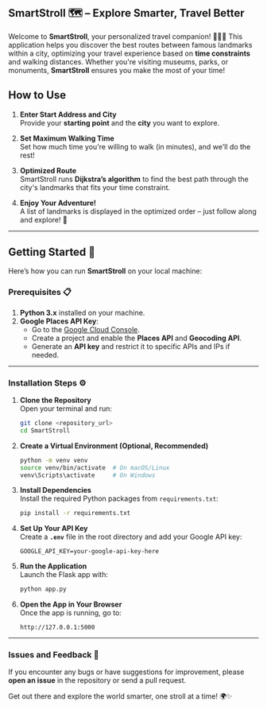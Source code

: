 ## **SmartStroll 🗺️ – Explore Smarter, Travel Better**  

Welcome to **SmartStroll**, your personalized travel companion! 🚶‍♂️✨ This application helps you discover the best routes between famous landmarks within a city, optimizing your travel experience based on **time constraints** and walking distances. Whether you're visiting museums, parks, or monuments, **SmartStroll** ensures you make the most of your time!


## **How to Use**  

1. **Enter Start Address and City**  
   Provide your **starting point** and the **city** you want to explore.  

2. **Set Maximum Walking Time**  
   Set how much time you're willing to walk (in minutes), and we'll do the rest!  

3. **Optimized Route**  
   SmartStroll runs **Dijkstra’s algorithm** to find the best path through the city's landmarks that fits your time constraint.  

4. **Enjoy Your Adventure!**  
   A list of landmarks is displayed in the optimized order – just follow along and explore! 🎒

---

## **Getting Started 🚀**

Here’s how you can run **SmartStroll** on your local machine:

### **Prerequisites 📋**

1. **Python 3.x** installed on your machine.  
2. **Google Places API Key**:
   - Go to the [Google Cloud Console](https://console.cloud.google.com).
   - Create a project and enable the **Places API** and **Geocoding API**.
   - Generate an **API key** and restrict it to specific APIs and IPs if needed.

---

### **Installation Steps ⚙️**

1. **Clone the Repository**  
   Open your terminal and run:
   ```bash
   git clone <repository_url>
   cd SmartStroll
   ```

2. **Create a Virtual Environment (Optional, Recommended)**
   ```bash
   python -m venv venv
   source venv/bin/activate  # On macOS/Linux
   venv\Scripts\activate     # On Windows
   ```

3. **Install Dependencies**  
   Install the required Python packages from `requirements.txt`:
   ```bash
   pip install -r requirements.txt
   ```

4. **Set Up Your API Key**  
   Create a **`.env`** file in the root directory and add your Google API key:
   ```
   GOOGLE_API_KEY=your-google-api-key-here
   ```

5. **Run the Application**  
   Launch the Flask app with:
   ```bash
   python app.py
   ```

6. **Open the App in Your Browser**  
   Once the app is running, go to:
   ```
   http://127.0.0.1:5000
   ```
---

### **Issues and Feedback 📝**

If you encounter any bugs or have suggestions for improvement, please **open an issue** in the repository or send a pull request.

Get out there and explore the world smarter, one stroll at a time! 🌍✨